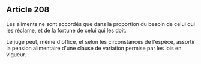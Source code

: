 Article 208
----
Les aliments ne sont accordés que dans la proportion du besoin de celui qui les
réclame, et de la fortune de celui qui les doit.

Le juge peut, même d'office, et selon les circonstances de l'espèce, assortir la
pension alimentaire d'une clause de variation permise par les lois en vigueur.
